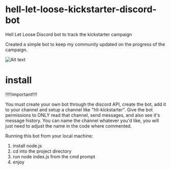 # hell-let-loose-kickstarter-discord-bot
Hell Let Loose Discord bot to track the kickstarter campaign

Created a simple bot to keep my community updated on the progress of the campaign.

![Alt text](https://i.imgur.com/vEm2ZJ3.png "Bot Running")

# install

!!!!!important!!!!

You must create your own bot through the discord API, create the bot, add it to your channel and setup a channel like "hll-kickstarter".
Give the bot permissions to ONLY read that channel, send messages, and also see it's message history. You can name the channel whatever you'd like, you will just need to adjust the name in the code where commented.

Running this bot from your local machine:

1. install node.js
2. cd into the project directory
3. run node index.js from the cmd prompt
4. enjoy
